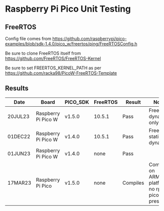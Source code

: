 # Raspberry Pi Pico Unit Testing

## FreeRTOS

Config file comes from https://github.com/raspberrypi/pico-examples/blob/sdk-1.4.0/pico_w/freertos/ping/FreeRTOSConfig.h

Be sure to clone FreeRTOS itself from https://github.com/FreeRTOS/FreeRTOS-Kernel

Be sure to set FREERTOS_KERNEL_PATH as per https://github.com/racka98/PicoW-FreeRTOS-Template

## Results

|   Date  | Board                | PICO_SDK     | FreeRTOS | Result  | Notes |
| ------- | -------------------- | ------------ | -------- | -------- | ----- |
| 20JUL23 | Raspberry Pi Pico W  | v1.5.0       |  10.5.1  | Pass     | FreeRTOS dynamic only
| 01DEC22 | Raspberry Pi Pico W  | v1.4.0       |  10.5.1  | Pass     | FreeRTOS static + dynamic
| 01JUN23 | Raspberry Pi Pico W  | v1.4.0       |  none    | Pass     |
| 17MAR23 | Raspberry Pi Pico    | v1.5.0       |  none    | Compiles | Compiled on ARM64 platform, no rpi pico present
